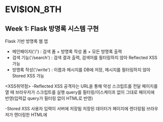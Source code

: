 # EVI$ION_8TH

## Week 1: Flask 방명록 시스템 구현

Flask 기반 방명록 웹 앱
- 메인페이지('/') : 검색 폼 + 방명록 작성 폼 + 모든 방명록 출력
- 검색 기능('/search') : 검색 결과 출력, 검색어를 필터링하지 않아 Reflected XSS 가능
- 방명록 작성('/write') : 이름과 메시지를 DB에 저장, 메시지를 필터링하지 않아 Stored XSS 가능



<XSS취약점>
-Reflected XSS
공격자는 URL을 통해 악성 스크립트를 전달
페이지를 열 때 브라우저가 스크립트를 실행
query를 필터링/이스케이프 없이 그대로 페이지에 반영(입력값 query가 필터링 없이 HTML로 반영)

-Stored XSS
사용자 입력이 서버에 저장됨
저장된 데이터가 페이지에 렌더링됨
브라우저가 렌더링한 HTML에 <script> 태그가 포함되어 있어 스크립트 실행

+ |safe 사용 이유
Jinja2는 보안을 위해 자동 HTML 이스케이프를 수행, 브라우저는 태그를 실행하지 않고 단순 텍스트로 표시
자동 이스케이프를 해제해서 HTML 태그나 스크립트가 그대로 실행되도록 함


 <사용 기술>
- Python 3.x
- Flask
- SQLite3 (데이터베이스)


#   E V I - I O N _ 8 T H  
 #   E V I - I O N _ 8 T H  
 